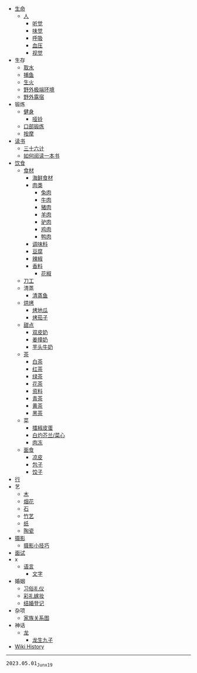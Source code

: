 - [生命](/0130_生命)
  - [人](/0087_生命_人)
    - [听觉](/0136_生命_人_听觉)
    - [味觉](/0133_生命_人_味觉)
    - [呼吸](/0119_生命_人_呼吸)
    - [血压](/0088_生命_人_血压)
    - [视觉](/0135_生命_人_视觉)
- 生存
  - [取水](/0098_生存_取水)
  - [捕鱼](/0073_生存_捕鱼)
  - [生火](/0093_生存_生火)
  - [野外极端环境](/0072_生存_野外极端环境)
  - [野外露宿](/0074_生存_野外露宿)
- 锻炼
  - [健身](/0134_锻炼_健身)
    - [哑铃](/0103_锻炼_健身_哑铃)
  - [口部锻炼](/0142_锻炼_口部)
  - [按摩](/0094_锻炼_按摩)
- [读书](/0095_读书)
  - [三十六计](/0081_读书_三十六计)
  - [如何阅读一本书](/0099_读书_如何阅读一本书)
- [饮食](/0084_饮食)
  - [食材](/0131_饮食_食材)
    - [海鲜食材](/0152_饮食_食材_海鲜)
    - [肉类](/0086_饮食_食材_肉类)
      - [兔肉](/0106_饮食_食材_肉类_兔肉)
      - [牛肉](/0149_饮食_食材_肉类_牛肉)
      - [猪肉](/0127_饮食_食材_肉类_猪肉)
      - [羊肉](/0148_饮食_食材_肉类_羊肉)
      - [驴肉](/0101_饮食_食材_肉类_驴肉)
      - [鸡肉](/0097_饮食_食材_肉类_鸡肉)
      - [鸭肉](/0107_饮食_食材_肉类_鸭肉)
    - [调味料](/0132_饮食_食材_调味料)
    - [豆腐](/0105_饮食_食材_豆腐)
    - [辣椒](/0124_饮食_食材_辣椒)
    - [香料](/0122_饮食_食材_香料)
      - [花椒](/0123_饮食_食材_香料_花椒)
  - [刀工](/0085_饮食_刀工)
  - 清蒸
    - [清蒸鱼](/0128_饮食_清蒸_鱼)
  - [烘烤](/0113_饮食_烘烤)
    - [烤地瓜](/0112_饮食_烘烤_烤地瓜)
    - [烤茄子](/0143_饮食_烘烤_烤茄子)
  - [甜点](/0076_饮食_甜点)
    - [双皮奶](/0077_饮食_甜点_双皮奶)
    - [姜撞奶](/0078_饮食_甜点_姜撞奶)
    - [芋头牛奶](/0144_饮食_甜点_芋头牛奶)
  - [茶](/0110_饮食_茶)
    - [白茶](/0083_饮食_茶_白茶)
    - [红茶](/0126_饮食_茶_红茶)
    - [绿茶](/0125_饮食_茶_绿茶)
    - [花茶](/0151_饮食_茶_花茶)
    - [资料](/0096_饮食_茶_资料)
    - [青茶](/0117_饮食_茶_青茶)
    - [黄茶](/0139_饮食_茶_黄茶)
    - [黑茶](/0082_饮食_茶_黑茶)
  - 菜
    - [擂椒皮蛋](/0145_饮食_菜_擂椒皮蛋)
    - [白灼芥兰/菜心](/0147_饮食_菜_白灼菜心)
    - [肉冻](/0109_饮食_菜_肉冻)
  - [面食](/0079_饮食_面食)
    - [凉皮](/0080_饮食_面食_凉皮)
    - [包子](/0146_饮食_面食_包子)
    - [饺子](/0102_饮食_面食_饺子)
- [行](/0115_行)
- 艺
  - [木](/0120_艺_木)
  - [烟花](/0104_艺_烟花)
  - [石](/0121_艺_石)
  - [竹艺](/0116_艺_竹艺)
  - [纸](/0118_艺_纸)
  - [陶瓷](/0111_艺_陶瓷)
- [摄影](/0089_摄影)
  - [摄影小技巧](/0150_摄影_小技巧)
- [面试](/0075_面试)
- x
  - [语言](/0129_x_语言)
    - [文字](/0114_x_语言_文字)
- 婚姻
  - [习俗礼仪](/0137_婚姻_习俗礼仪)
  - [彩礼嫁妆](/0108_婚姻_彩礼嫁妆)
  - [结婚登记](/0138_婚姻_结婚登记)
- 杂项
  - [家族关系图](/0100_杂项_家族关系图)
- 神话
  - [龙](/0140_神话_龙)
    - [龙生九子](/0141_神话_龙_龙生九子)
- [Wiki History](/hist)

---
<kbd>2023.05.01<sub>Junx19</sub></kbd>
